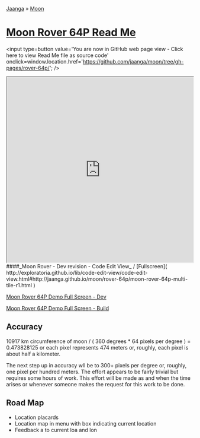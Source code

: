 [Jaanga]( http://jaanga.github.io/ ) &raquo; [Moon]( http://jaanga.github.io/moon/ )

[Moon Rover 64P Read Me]( ./index.html )
===

<span style=display:none; >[You are now in GitHub source code view - click here to view Read Me file as a web page]( http://jaanga.github.io/moon/rover-64p/ "View file as a web page." ) </span>
<input type=button value='You are now in GitHub web page view - Click here to view Read Me file as source code' onclick=window.location.href='https://github.com/jaanga/moon/tree/gh-pages/rover-64p/'; />


<iframe src="http://exploratoria.github.io/lib/code-edit-view/code-edit-view.html#http://jaanga.github.io/moon/rover-64p/moon-rover-64p-multi-tile-r1.html" width=100% height=500px ></iframe>  
####_Moon Rover - Dev revision - Code Edit View_ /  [Fullscreen]( http://exploratoria.github.io/lib/code-edit-view/code-edit-view.html#http://jaanga.github.io/moon/rover-64p/moon-rover-64p-multi-tile-r1.html )


[Moon Rover 64P Demo Full Screen - Dev]( http://jaanga.github.io/moon/rover-64p/dev/ )

[Moon Rover 64P Demo Full Screen - Build]( http://jaanga.github.io/moon/rover-64p/build/ )

## Accuracy
10917 km circumference of moon / ( 360 degrees * 64 pixels per degree ) = 0.473828125 or each pixel represents 474 meters or, roughly, each pixel is about half a kilometer.

The next step up in accuracy wll be to 300+ pixels per degree or, roughly, one pixel per hundred meters.
The effort appears to be fairly trivial but requires some hours of work.
 This effort will be made as and when the time arises or whenever someone makes the request for this work to be done.

## Road Map

* Location placards
* Location map in menu with box indicating current location
* Feedback a to current loa and lon 

